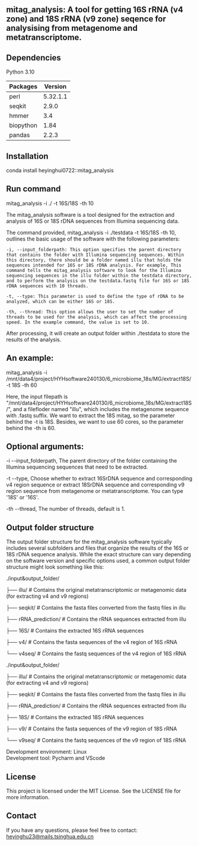## mitag_analysis: A tool for getting 16S rRNA (v4 zone) and 18S rRNA (v9 zone) seqence for analysising from metagenome and metatranscriptome.


## Dependencies
Python 3.10


Packages  | Version |
--------- | --------|
perl  | 5.32.1.1 |
seqkit  | 2.9.0 |
hmmer  | 3.4 |
biopython  | 1.84 |
pandas  | 2.2.3 |

## Installation
conda install heyinghui0722::mitag_analysis


## Run command 
mitag_analysis -i ./ -t 16S/18S -th 10

The mitag_analysis software is a tool designed for the extraction and analysis of 16S or 18S rDNA sequences from Illumina sequencing data. 

The command provided, mitag_analysis -i ./testdata -t 16S/18S -th 10, outlines the basic usage of the software with the following parameters:

    -i, --input_folderpath: This option specifies the parent directory that contains the folder with Illumina sequencing sequences. Within this directory, there should be a folder named illu that holds the sequences intended for 16S or 18S rDNA analysis. For example, This command tells the mitag_analysis software to look for the Illumina sequencing sequences in the illu folder within the testdata directory, and to perform the analysis on the testdata.fastq file for 16S or 18S rDNA sequences with 10 threads.

    -t, --type: This parameter is used to define the type of rDNA to be analyzed, which can be either 16S or 18S.

    -th, --thread: This option allows the user to set the number of threads to be used for the analysis, which can affect the processing speed. In the example command, the value is set to 10.

After processing, it will create an output folder within ./testdata to store the results of the analysis.

## An example:
mitag_analysis -i /mnt/data4/project/HYHsoftware240130/6_microbiome_18s/MG/extract18S/ -t 18S -th 60

Here, the input filepath is "/mnt/data4/project/HYHsoftware240130/6_microbiome_18s/MG/extract18S/", and a filefloder named "illu", which includes the metagenome sequence with .fastq suffix. We want to extract the 18S mitag, so the parameter behind the -t is 18S. Besides, we want to use 60 cores,  so the parameter behind the -th is 60.


## Optional arguments:
  -i --input_folderpath, The parent directory of the folder containing the Illumina sequencing sequences that need to be extracted. 
                  
  -t --type, Choose whether to extract 16SrDNA sequence and corresponding v4 region sequence or extract 18SrDNA    sequence and corresponding v9 region sequence from metagenome or metatranscriptome. You can type '18S' or '16S'.
                  
  -th --thread, The number of threads, default is 1.


## Output folder structure
The output folder structure for the mitag_analysis software typically includes several subfolders and files that organize the results of the 16S or 18S rDNA sequence analysis. While the exact structure can vary depending on the software version and specific options used, a common output folder structure might look something like this:


./input&output_folder/

├── illu/       # Contains the original metatranscriptomic or metagenomic data (for extracting v4 and v9 regions)

├── seqkit/     # Contains the fasta files converted from the fastq files in illu

├── rRNA_prediction/ # Contains the rRNA sequences extracted from illu

├── 16S/        # Contains the extracted 16S rRNA sequences

├── v4/         # Contains the fasta sequences of the v4 region of 16S rRNA

└── v4seq/      # Contains the fastq sequences of the v4 region of 16S rRNA



./input&output_folder/

├── illu/       # Contains the original metatranscriptomic or metagenomic data (for extracting v4 and v9 regions)

├── seqkit/     # Contains the fasta files converted from the fastq files in illu

├── rRNA_prediction/ # Contains the rRNA sequences extracted from illu

├── 18S/        # Contains the extracted 18S rRNA sequences

├── v9/         # Contains the fasta sequences of the v9 region of 18S rRNA

└── v9seq/      # Contains the fastq sequences of the v9 region of 18S rRNA


Development environment: Linux  
Development tool: Pycharm and VScode

## License
This project is licensed under the MIT License. See the LICENSE file for more information.

## Contact
If you have any questions, please feel free to contact: heyinghu23@mails.tsinghua.edu.cn


